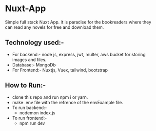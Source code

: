 # Nuxt-App

Simple full stack Nuxt App. It is paradise for the bookreaders where they can read any novels for free and download them.

## Technology used:-
  * For backend:- node js, express, jwt, multer, aws bucket for storing images and files.
  * Database:- MongoDb
  * For Frontend:- Nuxtjs, Vuex, tailwind, bootstrap

## How to Run:-
  * clone this repo and run npm i or yarn.
  * make .env file with the refrence of the envExample file.
  * To run backend:-
      * nodemon index.js
  * To run frontend:-
      * npm run dev
